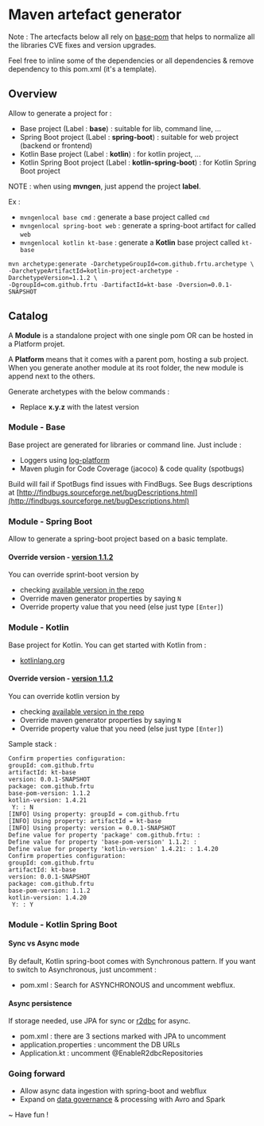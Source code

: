 # Maven artefact generator

Note : The artecfacts below all rely on [base-pom](https://search.maven.org/artifact/com.github.frtu.archetype/base-pom/1.1.0/pom) that helps to normalize all the libraries CVE fixes and version upgrades.

Feel free to inline some of the dependencies or all dependencies & remove dependency to this pom.xml (it's a template).

## Overview

Allow to generate a project for :

- Base project (Label : **base**) : suitable for lib, command line, ...
- Spring Boot project (Label : **spring-boot**) : suitable for web project (backend or frontend)
- Kotlin Base project (Label : **kotlin**) : for kotlin project, ...
- Kotlin Spring Boot project (Label : **kotlin-spring-boot**) : for Kotlin Spring Boot project

NOTE : when using **mvngen**, just append the project **label**.

Ex : 

* ```mvngenlocal base cmd``` : generate a base project called ```cmd``` 
* ```mvngenlocal spring-boot web``` : generate a spring-boot artifact for called ```web```
* ```mvngenlocal kotlin kt-base``` : generate a **Kotlin** base project called ```kt-base``` 

```
mvn archetype:generate -DarchetypeGroupId=com.github.frtu.archetype \
-DarchetypeArtifactId=kotlin-project-archetype -DarchetypeVersion=1.1.2 \
-DgroupId=com.github.frtu -DartifactId=kt-base -Dversion=0.0.1-SNAPSHOT
```

## Catalog

A **Module** is a standalone project with one single pom OR can be hosted in a Platform projet.

A **Platform** means that it comes with a parent pom, hosting a sub project. When you generate another module at its root folder, the new module is append next to the others.

Generate archetypes with the below commands :

- Replace **x.y.z** with the latest version

### Module - Base

Base project are generated for libraries or command line. Just include :

* Loggers using [log-platform](https://github.com/frtu/log-platform)
* Maven plugin for Code Coverage (jacoco) & code quality (spotbugs)

Build will fail if SpotBugs find issues with FindBugs. See Bugs descriptions at
[http://findbugs.sourceforge.net/bugDescriptions.html](http://findbugs.sourceforge.net/bugDescriptions.html)

### Module - Spring Boot

Allow to generate a spring-boot project based on a basic template. 


#### Override version - [version 1.1.2](https://github.com/frtu/archetypes/releases/tag/v1.1.2)

You can override sprint-boot version by 

* checking [available version in the repo](https://search.maven.org/artifact/org.springframework.boot/spring-boot-starter-parent)
* Override maven generator properties by saying ```N```
* Override property value that you need (else just type ```[Enter]```)

### Module - Kotlin

Base project for Kotlin. You can get started with Kotlin from :

* [kotlinlang.org](https://kotlinlang.org/docs/tutorials/getting-started.html)

#### Override version - [version 1.1.2](https://github.com/frtu/archetypes/releases/tag/v1.1.2)

You can override kotlin version by 

* checking [available version in the repo](https://search.maven.org/artifact/org.jetbrains.kotlin/kotlin-stdlib)
* Override maven generator properties by saying ```N```
* Override property value that you need (else just type ```[Enter]```)

Sample stack :

```
Confirm properties configuration:
groupId: com.github.frtu
artifactId: kt-base
version: 0.0.1-SNAPSHOT
package: com.github.frtu
base-pom-version: 1.1.2
kotlin-version: 1.4.21
 Y: : N
[INFO] Using property: groupId = com.github.frtu
[INFO] Using property: artifactId = kt-base
[INFO] Using property: version = 0.0.1-SNAPSHOT
Define value for property 'package' com.github.frtu: :
Define value for property 'base-pom-version' 1.1.2: :
Define value for property 'kotlin-version' 1.4.21: : 1.4.20
Confirm properties configuration:
groupId: com.github.frtu
artifactId: kt-base
version: 0.0.1-SNAPSHOT
package: com.github.frtu
base-pom-version: 1.1.2
kotlin-version: 1.4.20
 Y: : Y
```

### Module - Kotlin Spring Boot

#### Sync vs Async mode

By default, Kotlin spring-boot comes with Synchronous pattern. If you want to switch to Asynchronous, just uncomment :

* pom.xml : Search for ASYNCHRONOUS and uncomment webflux.

#### Async persistence

If storage needed, use JPA for sync or [r2dbc](https://r2dbc.io/)
for async.

* pom.xml : there are 3 sections marked with JPA to uncomment
* application.properties : uncomment the DB URLs
* Application.kt : uncomment @EnableR2dbcRepositories

### Going forward

* Allow async data ingestion with spring-boot and webflux
* Expand on [data governance](https://github.com/frtu/governance-toolbox) & processing with Avro and Spark

~ Have fun !
